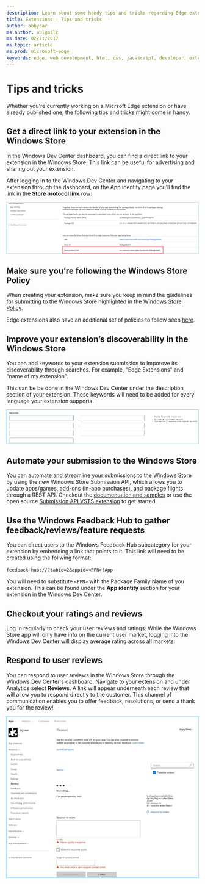 ```yaml
---
description: Learn about some handy tips and tricks regarding Edge extensions
title: Extensions - Tips and tricks
author: abbycar
ms.author: abigailc
ms.date: 02/21/2017
ms.topic: article
ms.prod: microsoft-edge
keywords: edge, web development, html, css, javascript, developer, extensions
---
```


# Tips and tricks

Whether you're currently working on a Micrsoft Edge extension or have already published one, the following tips and tricks might come in handy.

## Get a direct link to your extension in the Windows Store
In the Windows Dev Center dashboard, you can find a direct link to your extension in the Windows Store. This link can be useful for advertising and sharing out your extension.


After logging in to the Windows Dev Center and navigating to your extension through the dashboard, on the App identity page you’ll find the link in the **Store protocol link** row:

![store protocol link](./media/store-link.png)
 
## Make sure you’re following the Windows Store Policy
When creating your extension, make sure you keep in mind the guidelines for submitting to the Windows Store highlighted in the [Windows Store Policy](https://msdn.microsoft.com/library/windows/apps/dn764944.aspx). 
 
Edge extensions also have an additional set of policies to follow seen [here](https://msdn.microsoft.com/library/windows/apps/dn764944.aspx#pol_10_12).

## Improve your extension’s discoverability in the Windows Store
You can add keywords to your extension submission to imporove its discoverability through searches. For example, "Edge Extensions" and "name of my extension". 

This can be be done in the Windows Dev Center under the description section of your extension. These keywords will need to be added for every language your extension supports.

![Submitting a response to a review](./media/keywords.png)

## Automate your submission to the Windows Store
You can automate and streamline your submissions to the Windows Store by using the new Windows Store Submission API, which allows you to update apps/games, add-ons (in-app purchases), and package flights through a REST API. Checkout the [documentation and samples](https://docs.microsoft.com/windows/uwp/monetize/create-and-manage-submissions-using-windows-store-services) or use the open source [Submission API VSTS extension](https://github.com/Microsoft/windows-dev-center-vsts-extension) to get started.

## Use the Windows Feedback Hub to gather feedback/reviews/feature requests

You can direct users to the Windows Feedback Hub subcategory for your extension by embedding a link that points to it. This link will need to be created using the follwing format: 

`feedback-hub://?tabid=2&appid=<PFN>!App`

You will need to substitute `<PFN>` with the Package Family Name of you extension. This can be found under the **App identity** section for your extension in the Windows Dev Center.

## Checkout your ratings and reviews
Log in regularly to check your user reviews and ratings. While the Windows Store app will only have info on the current user market, logging into the Windows Dev Center will display average rating across all markets.

## Respond to user reviews
You can respond to user reviews in the Windows Store through the Windows Dev Center's dashboard. Navigate to your extension and under Analytics select **Reviews**. A link will appear underneath each review that will allow you to respond directly to the customer. This channel of communication enables you to offer feedback, resolutions, or send a thank you for the review!

![Submitting a response to a review](./media/reviews.png)